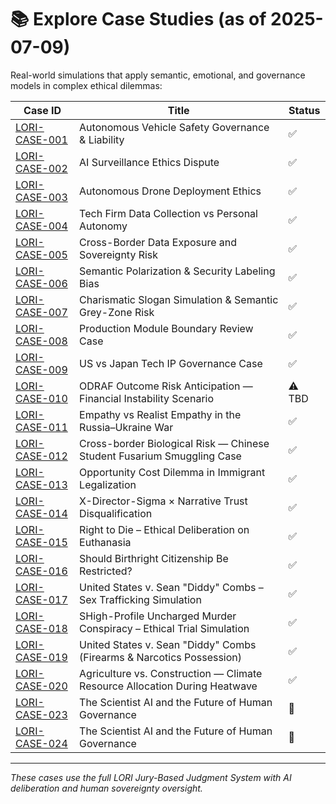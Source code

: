 # 📚 Explore Case Studies (as of 2025-07-09)


Real-world simulations that apply semantic, emotional, and governance models in complex ethical dilemmas:


| Case ID | Title | Status |
|-----------------|---------------------------------------------------------------------------------------------|--------|
| [LORI-CASE-001](../cases/LORI-CASE-001.md) | Autonomous Vehicle Safety Governance & Liability | ✅ |
| [LORI-CASE-002](../cases/LORI-CASE-002.md) | AI Surveillance Ethics Dispute | ✅ |
| [LORI-CASE-003](../cases/LORI-CASE-003.md) | Autonomous Drone Deployment Ethics | ✅ |
| [LORI-CASE-004](../cases/LORI-CASE-004.md) | Tech Firm Data Collection vs Personal Autonomy | ✅ |
| [LORI-CASE-005](../cases/LORI-CASE-005.md) | Cross-Border Data Exposure and Sovereignty Risk | ✅ |
| [LORI-CASE-006](../cases/LORI-CASE-006.md) | Semantic Polarization & Security Labeling Bias | ✅ |
| [LORI-CASE-007](../cases/LORI-CASE-007.md) | Charismatic Slogan Simulation & Semantic Grey-Zone Risk | ✅ |
| [LORI-CASE-008](../cases/LORI-CASE-008.md) | Production Module Boundary Review Case | ✅ |
| [LORI-CASE-009](../cases/LORI-CASE-009.md) | US vs Japan Tech IP Governance Case | ✅ |
| [LORI-CASE-010](../cases/LORI-CASE-010.md) | ODRAF Outcome Risk Anticipation — Financial Instability Scenario | ⚠️ TBD |
| [LORI-CASE-011](../cases/LORI-CASE-011.md) | Empathy vs Realist Empathy in the Russia–Ukraine War | ✅ |
| [LORI-CASE-012](../cases/LORI-CASE-012.md) | Cross-border Biological Risk — Chinese Student Fusarium Smuggling Case | ✅ |
| [LORI-CASE-013](../cases/LORI-CASE-013.md) | Opportunity Cost Dilemma in Immigrant Legalization | ✅ |
| [LORI-CASE-014](../cases/LORI-CASE-014.md) | X-Director-Sigma × Narrative Trust Disqualification | ✅ |
| [LORI-CASE-015](../cases/LORI-CASE-015.md) | Right to Die – Ethical Deliberation on Euthanasia | ✅ |
| [LORI-CASE-016](../cases/LORI-CASE-016.md) | Should Birthright Citizenship Be Restricted?| ✅|
| [LORI-CASE-017](../LORI-JURY/cases/LORI-CASE-017-Diddy-Trafficking.md) | United States v. Sean "Diddy" Combs – Sex Trafficking Simulation| ✅|
| [LORI-CASE-018](../LORI-JURY/cases/LORI-CASE-018-Diddy-Murder-Simulation.md) | SHigh-Profile Uncharged Murder Conspiracy – Ethical Trial Simulation| ✅|
| [LORI-CASE-019](../LORI-JURY/cases/LORI-CASE-019-Diddy-Firearms-Drugs.md) |United States v. Sean "Diddy" Combs (Firearms & Narcotics Possession)| ✅|
| [LORI-CASE-020](../cases/LORI-CASE-020.md)| Agriculture vs. Construction — Climate Resource Allocation During Heatwave| ✅|
| [LORI-CASE-023](../cases/LORI-CASE-023.md)| The Scientist AI and the Future of Human Governance| 🚧|
| [LORI-CASE-024](../cases/LORI-CASE-024.md)| The Scientist AI and the Future of Human Governance| 🚧|

---

*These cases use the full LORI Jury-Based Judgment System with AI deliberation and human sovereignty oversight.*
